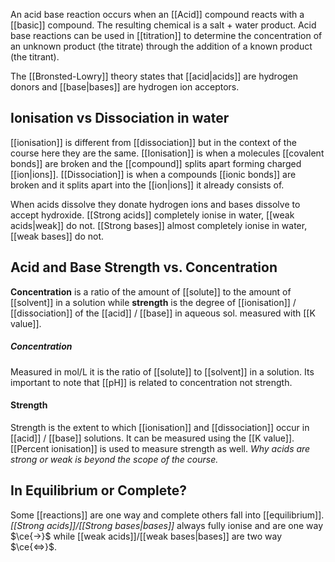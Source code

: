 An acid base reaction occurs when an [[Acid]] compound reacts with a [[basic]] compound. The resulting chemical is a salt + water product. Acid base reactions can be used in [[titration]] to determine the concentration of an unknown product (the titrate) through the addition of a known product (the titrant). 

The [[Bronsted-Lowry]] theory states that [[acid|acids]] are hydrogen donors and [[base|bases]] are hydrogen ion acceptors.

## Ionisation vs Dissociation in water
[[ionisation]] is different from [[dissociation]] but in the context of the course here they are the same. [[Ionisation]] is when a molecules [[covalent bonds]] are broken and the [[compound]] splits apart forming charged [[ion|ions]]. [[Dissociation]] is when a compounds [[ionic bonds]] are broken and it splits apart into the [[ion|ions]] it already consists of. 

When acids dissolve they donate hydrogen ions and bases dissolve to accept hydroxide. [[Strong acids]] completely ionise in water, [[weak acids|weak]] do not. [[Strong bases]] almost completely ionise in water, [[weak bases]] do not.

## Acid and Base Strength vs. Concentration
**Concentration** is a ratio of the amount of [[solute]] to the amount of [[solvent]] in a solution while **strength** is the degree of [[ionisation]] / [[dissociation]] of the [[acid]] / [[base]] in aqueous sol. measured with [[K value]]. 

##### Concentration
Measured in mol/L it is the ratio of [[solute]] to [[solvent]] in a solution. Its important to note that [[pH]] is related to concentration not strength. 
#### Strength
Strength is the extent to which [[ionisation]] and [[dissociation]] occur in [[acid]] / [[base]] solutions. It can be measured using the [[K value]]. [[Percent ionisation]] is used to measure strength as well. *Why acids are strong or weak is beyond the scope of the course.*

## In Equilibrium or Complete?
Some [[reactions]] are one way and complete others fall into [[equilibrium]]. *[[Strong acids]]/[[Strong bases|bases]]* always fully ionise and are one way $\ce{->}$ while [[weak acids]]/[[weak bases|bases]] are two way $\ce{<=>}$. 